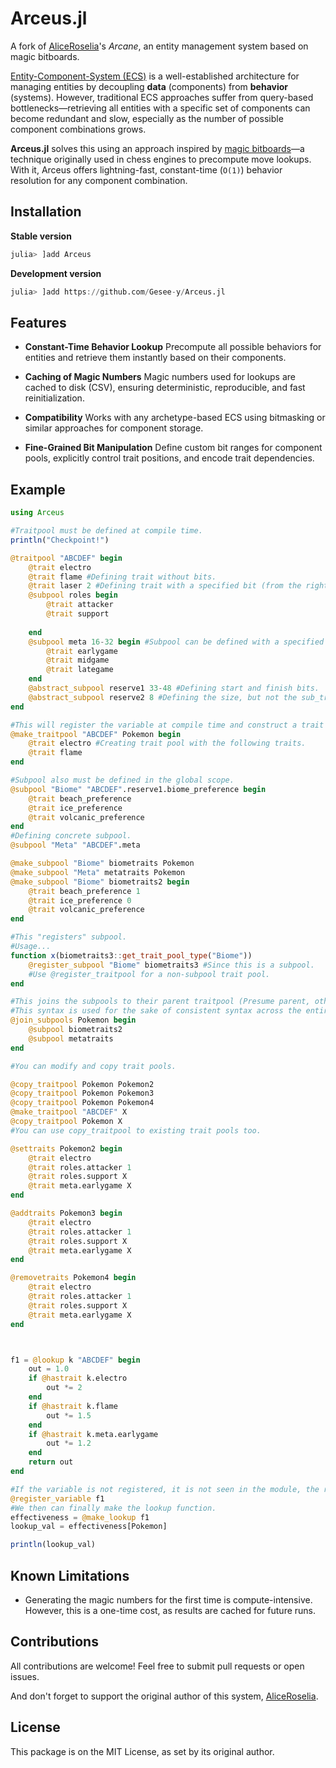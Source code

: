 # Arceus.jl

A fork of [AliceRoselia](https://github.com/AliceRoselia/Arceus.jl)'s *Arcane*, an entity management system based on magic bitboards.

[Entity-Component-System (ECS)](https://en.wikipedia.org/wiki/Entity_component_system) is a well-established architecture for managing entities by decoupling **data** (components) from **behavior** (systems). However, traditional ECS approaches suffer from query-based bottlenecks—retrieving all entities with a specific set of components can become redundant and slow, especially as the number of possible component combinations grows.

**Arceus.jl** solves this using an approach inspired by [magic bitboards](https://www.chessprogramming.org/Magic_Bitboards)—a technique originally used in chess engines to precompute move lookups. With it, Arceus offers lightning-fast, constant-time (`O(1)`) behavior resolution for any component combination.

## Installation

**Stable version**

```julia
julia> ]add Arceus
```

**Development version**

```julia
julia> ]add https://github.com/Gesee-y/Arceus.jl
```

## Features

* **Constant-Time Behavior Lookup**
  Precompute all possible behaviors for entities and retrieve them instantly based on their components.

* **Caching of Magic Numbers**
  Magic numbers used for lookups are cached to disk (CSV), ensuring deterministic, reproducible, and fast reinitialization.

* **Compatibility**
  Works with any archetype-based ECS using bitmasking or similar approaches for component storage.

* **Fine-Grained Bit Manipulation**
  Define custom bit ranges for component pools, explicitly control trait positions, and encode trait dependencies.

## Example

```julia
using Arceus

#Traitpool must be defined at compile time.
println("Checkpoint!")

@traitpool "ABCDEF" begin
    @trait electro
    @trait flame #Defining trait without bits.
    @trait laser 2 #Defining trait with a specified bit (from the right or least significant.)
    @subpool roles begin
        @trait attacker
        @trait support
        
    end
    @subpool meta 16-32 begin #Subpool can be defined with a specified number of bits, but for a concrete subpool, the number of bits can be defined.
        @trait earlygame
        @trait midgame
        @trait lategame
    end
    @abstract_subpool reserve1 33-48 #Defining start and finish bits.
    @abstract_subpool reserve2 8 #Defining the size, but not the sub_trait.
end

#This will register the variable at compile time and construct a trait pool at runtime.
@make_traitpool "ABCDEF" Pokemon begin
    @trait electro #Creating trait pool with the following traits.
    @trait flame
end

#Subpool also must be defined in the global scope.
@subpool "Biome" "ABCDEF".reserve1.biome_preference begin
    @trait beach_preference
    @trait ice_preference
    @trait volcanic_preference
end
#Defining concrete subpool. 
@subpool "Meta" "ABCDEF".meta

@make_subpool "Biome" biometraits Pokemon
@make_subpool "Meta" metatraits Pokemon
@make_subpool "Biome" biometraits2 begin
    @trait beach_preference 1
    @trait ice_preference 0
    @trait volcanic_preference
end

#This "registers" subpool.
#Usage...
function x(biometraits3::get_trait_pool_type("Biome"))
    @register_subpool "Biome" biometraits3 #Since this is a subpool.
    #Use @register_traitpool for a non-subpool trait pool.
end

#This joins the subpools to their parent traitpool (Presume parent, otherwise they write whatever bits they happen to occupy).
#This syntax is used for the sake of consistent syntax across the entire package.
@join_subpools Pokemon begin
    @subpool biometraits2
    @subpool metatraits
end

#You can modify and copy trait pools.

@copy_traitpool Pokemon Pokemon2
@copy_traitpool Pokemon Pokemon3
@copy_traitpool Pokemon Pokemon4
@make_traitpool "ABCDEF" X
@copy_traitpool Pokemon X
#You can use copy_traitpool to existing trait pools too.

@settraits Pokemon2 begin
    @trait electro 
    @trait roles.attacker 1
    @trait roles.support X
    @trait meta.earlygame X
end

@addtraits Pokemon3 begin
    @trait electro 
    @trait roles.attacker 1
    @trait roles.support X
    @trait meta.earlygame X
end

@removetraits Pokemon4 begin
    @trait electro 
    @trait roles.attacker 1
    @trait roles.support X
    @trait meta.earlygame X
end



f1 = @lookup k "ABCDEF" begin
    out = 1.0
    if @hastrait k.electro
        out *= 2
    end
    if @hastrait k.flame
        out *= 1.5 
    end
    if @hastrait k.meta.earlygame
        out *= 1.2
    end
    return out
end

#If the variable is not registered, it is not seen in the module, the result is error finding variable of that name.
@register_variable f1
#We then can finally make the lookup function.
effectiveness = @make_lookup f1
lookup_val = effectiveness[Pokemon]

println(lookup_val)
```

## Known Limitations

* Generating the magic numbers for the first time is compute-intensive. However, this is a one-time cost, as results are cached for future runs.

## Contributions

All contributions are welcome! Feel free to submit pull requests or open issues.

And don't forget to support the original author of this system, [AliceRoselia](https://github.com/AliceRoselia).

## License

This package is on the MIT License, as set by its original author.
